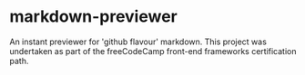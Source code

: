 # markdown-previewer
An instant previewer for 'github flavour' markdown. This project was undertaken as part of the freeCodeCamp front-end  frameworks certification path.
